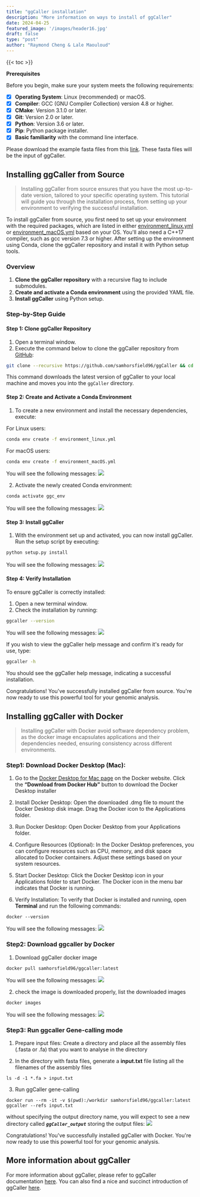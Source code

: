 ```yaml
---
title: "ggCaller installation"
description: "More information on ways to install of ggCaller"
date: 2024-04-25
featured_image: '/images/header16.jpg'
draft: false
type: "post"
author: "Raymond Cheng & Lale Maouloud"
---
```


{{< toc >}}

**Prerequisites**

Before you begin, make sure your system meets the following requirements:

- [x] **Operating System**: Linux (recommended) or macOS.
- [x] **Compiler**: GCC (GNU Compiler Collection) version 4.8 or higher.
- [x] **CMake**: Version 3.1.0 or later.
- [x] **Git**: Version 2.0 or later.
- [x] **Python**: Version 3.6 or later.
- [x] **Pip**: Python package installer.
- [x] **Basic familiarity** with the command line interface.

Please download the example fasta files from this [link](https://figshare.com/articles/dataset/Bentley_et_al_2006_CPS_sequences/21829038).
These fasta files will be the input of ggCaller.


## Installing ggCaller from Source

> Installing ggCaller from source ensures that you have the most up-to-date version, tailored to your specific operating system. This tutorial will guide you through the installation process, from setting up your environment to verifying the successful installation.


To install ggCaller from source, you first need to set up your environment with the required packages, which are listed in either [environment_linux.yml](https://github.com/bacpop/ggCaller/blob/master/environment_linux.yml) or [environment_macOS.yml](https://github.com/bacpop/ggCaller/blob/master/environment_macOS.yml) based on your OS. You'll also need a C++17 compiler, such as gcc version 7.3 or higher. After setting up the environment using Conda, clone the ggCaller repository and install it with Python setup tools.


### Overview

1. **Clone the ggCaller repository** with a recursive flag to include submodules.
2. **Create and activate a Conda environment** using the provided YAML file.
3. **Install ggCaller** using Python setup.

### Step-by-Step Guide

#### Step 1: Clone ggCaller Repository

1. Open a terminal window.
2. Execute the command below to clone the ggCaller repository from [GitHub](https://github.com/bacpop/ggCaller/tree/master):

```bash
git clone --recursive https://github.com/samhorsfield96/ggCaller && cd ggCaller
```

This command downloads the latest version of ggCaller to your local machine and moves you into the `ggCaller` directory.

#### Step 2: Create and Activate a Conda Environment

1. To create a new environment and install the necessary dependencies, execute:

For Linux users:

```bash
conda env create -f environment_linux.yml
```

For macOS users:

```bash
conda env create -f environment_macOS.yml
```
You will see the following messages:
![](/images/ggCaller_install/create_conda_env.png)

2. Activate the newly created Conda environment:

```bash
conda activate ggc_env
```
You will see the following messages:
![](/images/ggCaller_install/conda_activate.png)
#### Step 3: Install ggCaller

1. With the environment set up and activated, you can now install ggCaller. Run the setup script by executing:

```bash
python setup.py install
```
You will see the following messages:
![](/images/ggCaller_install/python_install.png)

#### Step 4: Verify Installation

To ensure ggCaller is correctly installed:

1. Open a new terminal window.
2. Check the installation by running:

```bash
ggcaller --version
```
You will see the following messages:
![](/images/ggCaller_install/ggcaller_version.png)

If you wish to view the ggCaller help message and confirm it's ready for use, type:

```bash
ggcaller -h
```

You should see the ggCaller help message, indicating a successful installation.

Congratulations! You've successfully installed ggCaller from source. You're now ready to use this powerful tool for your genomic analysis.


## Installing ggCaller with Docker

> Installing ggCaller with Docker avoid software dependency problem, as the docker image encapsulates applications and their dependencies needed, ensuring consistency across different environments.

### Step1: Download Docker Desktop (Mac):
1. Go to the [Docker Desktop for Mac page](https://docs.docker.com/desktop/install/mac-install/) on the Docker website. Click the **“Download from Docker Hub”** button to download the Docker Desktop installer

2. Install Docker Desktop:
Open the downloaded .dmg file to mount the Docker Desktop disk image.
Drag the Docker icon to the Applications folder.

3. Run Docker Desktop:
Open Docker Desktop from your Applications folder.

4. Configure Resources (Optional):
In the Docker Desktop preferences, you can configure resources such as CPU, memory, and disk space allocated to Docker containers. Adjust these settings based on your system resources.

5. Start Docker Desktop:
Click the Docker Desktop icon in your Applications folder to start Docker. The Docker icon in the menu bar indicates that Docker is running.

6. Verify Installation:
To verify that Docker is installed and running, open **Terminal** and run the following commands:
```
docker --version
```
You will see the following messages:
![](/images/ggCaller_install/docker_version.png)

### Step2: Download ggcaller by Docker
1. Download ggCaller docker image
```
docker pull samhorsfield96/ggcaller:latest
```
You will see the following messages:
![](/images/ggCaller_install/docker_pull.png)

2. check the image is downloaded properly, list the downloaded images
```
docker images
```
You will see the following messages:
![](/images/ggCaller_install/docker_image.png)

### Step3: Run ggcaller **Gene-calling** mode
1. Prepare input files:
Create a directory and place all the assembly files (.fasta or .fa) that you want to analyse in the directory

2. In the directory with fasta files, generate a **input.txt** file listing all the filenames of the assembly files
```
ls -d -1 *.fa > input.txt
```

3. Run ggCaller gene-calling
```
docker run --rm -it -v $(pwd):/workdir samhorsfield96/ggcaller:latest ggcaller --refs input.txt
```

without specifying the output directory name, you will expect to see a new directory called **_```ggCaller_output```_** storing the output files:
![](/images/ggCaller_install/genecall_output.png)

Congratulations! You've successfully installed ggCaller with Docker. You're now ready to use this powerful tool for your genomic analysis.



## More information about ggCaller
For more information about ggCaller, please refer to ggCaller documentation [here](https://ggcaller.readthedocs.io/en/latest/index.html).
You can also find a nice and succinct introduction of ggCaller [here](https://www.bacpop.org/blog/ggcaller/).





